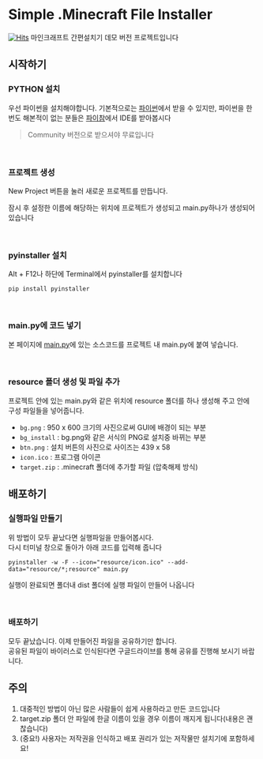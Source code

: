 # Simple .Minecraft File Installer 
[![Hits](https://hits.seeyoufarm.com/api/count/incr/badge.svg?url=https%3A%2F%2Fgithub.com%2Fdlams%2Fsimple_installer%2F&count_bg=%2379C83D&title_bg=%23555555&icon=github.svg&icon_color=%23E7E7E7&title=github&edge_flat=false)](https://hits.seeyoufarm.com) 마인크래프트 간편설치기 데모 버전 프로젝트입니다 

## 시작하기

### PYTHON 설치
  우선 파이썬을 설치해야합니다.
  기본적으로는 [파이썬](https://www.python.org/)에서 받을 수 있지만, 
파이썬을 한번도 해본적이 없는 분들은 [파이참](https://www.jetbrains.com/ko-kr/pycharm/download/)에서 IDE를 받아봅시다
 > Community 버전으로 받으셔야 무료입니다

<br>

### 프로젝트 생성
New Project 버튼을 눌러 새로운 프로젝트를 만듭니다.

잠시 후 설정한 이름에 해당하는 위치에 프로젝트가 생성되고 main.py하나가 생성되어 있습니다    

<br>

### pyinstaller 설치
Alt + F12나 하단에 Terminal에서 pyinstaller를 설치합니다
```
pip install pyinstaller
```

<br>

### main.py에 코드 넣기
본 페이지에 [main.py](https://github.com/dlams/simple_installer/blob/main/main.py)에 있는 소스코드를 프로젝트 내 main.py에 붙여 넣습니다.

<br>

### resource 폴더 생성 및 파일 추가
프로젝트 안에 있는 main.py와 같은 위치에 resource 폴더를 하나 생성해 주고 안에 구성 파일들을 넣어줍니다.
 - `bg.png` : 950 x 600 크기의 사진으로써 GUI에 배경이 되는 부분  
 - `bg_install` : bg.png와 같은 서식의 PNG로 설치중 바뀌는 부분  
 - `btn.png` : 설치 버튼의 사진으로 사이즈는 439 x 58  
 - `icon.ico` : 프로그램 아이콘  
 - `target.zip` : .minecraft 폴더에 추가할 파일 (압축해제 방식)  

## 배포하기
### 실행파일 만들기
위 방법이 모두 끝났다면 실행파일을 만들어봅시다.  
다시 터미널 창으로 돌아가 아래 코드를 입력해 줍니다
```
pyinstaller -w -F --icon="resource/icon.ico" --add-data="resource/*;resource" main.py
```
실행이 완료되면 폴더내 dist 폴더에 실행 파일이 만들어 나옵니다

<br>

### 배포하기
모두 끝났습니다. 이제 만들어진 파일을 공유하기만 합니다.  
공유된 파일이 바이러스로 인식된다면 구글드라이브를 통해 공유를 진행해 보시기 바랍니다.


## 주의
1. 대중적인 방법이 아닌 많은 사람들이 쉽게 사용하라고 만든 코드입니다  
2. target.zip 폴더 안 파일에 한글 이름이 있을 경우 이름이 깨지게 됩니다(내용은 괜찮습니다)
3. (중요!) 사용자는 저작권을 인식하고 배포 권리가 있는 저작물만 설치기에 포함하세요!
